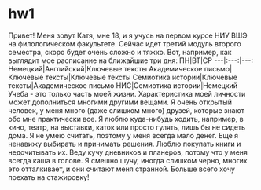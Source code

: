 # hw1
Привет! Меня зовут Катя, мне 18, и я учусь на первом курсе НИУ ВШЭ на филологическом факультете. Сейчас идет третий модуль второго семестра, скоро будет очень сложно и тяжко. Вот, например, как выглядит мое расписание на ближайшие три дня:
ПН|ВТ|СР
---|:---:|---:
Немецкий|Английский|Ключевые тексты
Академическое письмо|Ключевые тексты|Ключевые тексты
Семиотика истории|Ключевые тексты|Академическое письмо
НИС|Семиотика истории|Немецкий
Учеба - это только часть моей жизни. Характеристика моей личности может дополниться многими другими вещами. Я очень открытый человек, у меня много (даже слишком много) друзей, которые знают обо мне практически все. Я люблю куда-нибудь ходить, например, в кино, театр, на выставки, каток или просто гулять, лишь бы не сидеть дома. Я не умею считать, поэтому у меня всегда мало денег. Еще я ненавижу выбирать и принимать решения. Люблю покупать книги и недочитывать их. Веду кучу дневников и планеров, потому что у меня всегда каша в голове. Я смешно шучу, иногда слишком черно, многих это отталкивает, и они считают меня странной. Больше всего хочу поехать на стажировку!
